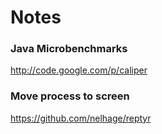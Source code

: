 Notes
=====

### Java Microbenchmarks

http://code.google.com/p/caliper

### Move process to screen

https://github.com/nelhage/reptyr
